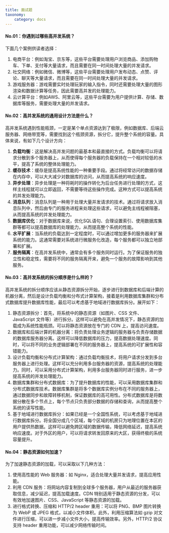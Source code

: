 ```yaml
---
title: 面试题
taxonomy:
    category: docs
---
```


#### No.01：你遇到过哪些高并发系统？

下面几个案例供读者选择：

1. 电商平台：例如淘宝、京东等，这些平台需要处理用户浏览商品、添加购物车、下单、支付等大量请求，而且需要在同一时间处理大量的并发请求。
2. 社交网络：例如微信、微博等，这些平台需要处理用户发布动态、点赞、评论、聊天等大量请求，而且需要在同一时间处理大量的并发请求。
3. 游戏服务器：游戏需要实时处理玩家的输入指令，同时还需要处理大量的图形渲染和数据计算等任务，因此需要高并发的处理能力。
4. 云计算平台：例如AWS、阿里云等，这些平台需要为用户提供计算、存储、数据库等服务，需要处理大量的并发请求。

#### No.02：高并发系统的通用设计方法是什么？

高并发系统遇到性能瓶颈，一定是某个单点资源达到了极限，例如数据库、后端云服务器、网络带宽等，需要找到这个瓶颈资源，拆分它，提升整个系统的容量。具体来说，有如下几个设计方向：

1. **负载均衡**：这是解决高并发问题的最基本和最直接的方式。负载均衡可以将请求分散到多个服务器上，从而使得每个服务器的负载保持在一个相对较低的水平，提高了系统的整体处理能力。
2. **缓存技术**：缓存是提高系统性能的一种重要手段。通过将经常访问的数据存储在内存中，可以大大减少对数据库的访问，从而提高系统的响应速度。
3. **异步处理**：异步处理是一种将耗时的操作转化为后台任务进行处理的方式，这样主线程就可以立即返回，不需要等待这些操作完成。这种方式可以提高系统的并发处理能力。
4. **消息队列**：消息队列是一种用于处理大量并发请求的技术。通过将请求放入消息队列中，然后由专门的服务进程来处理这些请求，可以避免主线程被阻塞，从而提高系统的并发处理能力。
5. **数据库优化**：对于数据库来说，优化SQL语句、合理设置索引、使用数据库集群等都可以提高数据库的处理能力，从而提高整个系统的性能。
6. **水平扩展**：当系统的负载达到一定程度时，可以通过增加更多的服务器来扩展系统的能力。这通常需要对系统进行微服务化改造，每个服务都可以独立地部署和扩展。
7. **服务隔离**：在高并发系统中，通常会有多个服务同时运行。为了保证服务的独立性和稳定性，需要将不同的服务隔离开来，避免一个服务的故障影响到其他服务。


#### No.03：高并发系统的拆分顺序是什么样的？

高并发系统的拆分顺序应该从静态资源拆分开始，逐步进行到数据库和后端计算的机器分离，然后是设计负载均衡和分布式计算架构，接着是利用数据库集群和分布式数据库提升数据库性能，最后可以考虑基于地域进行数据库拆分。展开如下：

1. 静态资源拆分：首先，将系统中的静态资源（如图片、CSS 文件、JavaScript 文件等）进行拆分。这样可以避免在高并发情况下，静态资源的加载成为系统性能瓶颈。可以将静态资源放在专门的 CDN 上，提高访问速度。
2. 数据库和后端计算的机器分离：将负责处理业务逻辑的服务器与负责存储数据的数据库服务器分离。这样可以降低数据库的压力，提高数据处理速度。同时，可以将不同的业务逻辑部署在不同的服务器上，提高系统的可扩展性和容错能力。
3. 设计负载均衡和分布式计算架构：通过负载均衡技术，将用户请求分发到多台服务器上进行处理。这样可以充分利用多台服务器的资源，提高系统的处理能力。同时，可以采用分布式计算架构，利用多台服务器同时进行服务，进一步提高系统的并发处理能力。
4. 数据库集群和分布式数据库：为了提升数据库的性能，可以采用数据库集群和分布式数据库技术。数据库集群是将多个数据库实例分布在不同的服务器上，通过数据同步和故障转移机制，保证数据库的高可用性。分布式数据库是将数据分散在多个节点上，每个节点只负责部分数据的存储和查询，从而提高整个系统的读写性能。
5. 基于地域进行数据库拆分：如果已经是一个全国性系统，可以考虑基于地域进行数据库拆分。将全国分成几个区域，每个区域的机房只为地理位置在本区的用户提供热数据。这样可以避免跨区域的数据传输，降低网络延迟，提高系统响应速度。对于外区的用户，可以将请求转发回原来的大区，获得终极的系统容量提升。

#### No.04：静态资源如何加速？

为了加速静态资源的加载，可以采取以下几种方法：

1. 使用高性能的 Web 服务器：如 Nginx，适合处理大量并发请求，提高应用性能。
2. 利用 CDN 服务：将网站内容复制到全球多个服务器，用户从最近的服务器获取信息，减少延迟，提高加载速度。CDN 特别适用于静态资源的分发，可以有效地加速图片、CSS、JavaScript 等静态资源的加载。
3. 进行格式转换、压缩和 HTTP/2 header 重用：可以将 PNG、BMP 图片转换为 WebP 或 JPEG 格式，以减小文件体积。此外，利用压缩算法如 gzip 对文件进行压缩，可以进一步减小文件大小，提高传输效率。另外，HTTP/2 协议支持 header 重用功能，可以减少网络传输时间。
